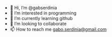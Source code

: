 - 👋 Hi, I’m @gabserdinia
- 👀 I’m interested in programming
- 🌱 I’m currently learning github
- 💞️ I’m looking to collaborate 
- 📫 How to reach me gabo.serdinia@gmail.com

<!---
gabserdinia/gabserdinia is a ✨ special ✨ repository because its `README.md` (this file) appears on your GitHub profile.
You can click the Preview link to take a look at your changes.
--->
